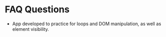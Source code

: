# FAQ Questions

- App developed to practice for loops and DOM manipulation, as well as element visibility.
